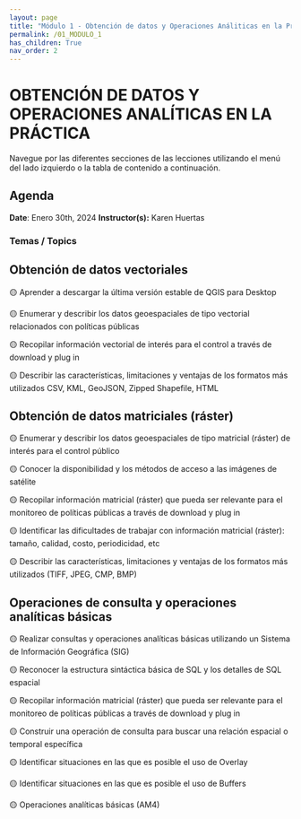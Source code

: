 ```yaml
---
layout: page
title: "Módulo 1 - Obtención de datos y Operaciones Análiticas en la Práctica"
permalink: /01_MODULO_1
has_children: True
nav_order: 2
---
```


# OBTENCIÓN DE DATOS Y OPERACIONES ANALÍTICAS EN LA PRÁCTICA
Navegue por las diferentes secciones de las lecciones utilizando el menú del lado izquierdo o la tabla de contenido a continuación.

## Agenda
**Date**: Enero 30th, 2024
**Instructor(s):** Karen Huertas

### Temas / Topics

## Obtención de datos vectoriales

🟡 Aprender a descargar la última versión estable de QGIS para Desktop

🟡 Enumerar y describir los datos geoespaciales de tipo vectorial relacionados con políticas públicas

🟡 Recopilar información vectorial de interés para el control a través de download y plug in

🟡 Describir las características, limitaciones y ventajas de los formatos más utilizados CSV, KML, GeoJSON, Zipped Shapefile, HTML



## Obtención de datos matriciales (ráster)
	
🟡 Enumerar y describir los datos geoespaciales de tipo matricial (ráster) de interés para el control público

🟡 Conocer la disponibilidad y los métodos de acceso a las imágenes de satélite

🟡 Recopilar información matricial (ráster) que pueda ser relevante para el monitoreo de políticas públicas a través de download y plug in

🟡 Identificar las dificultades de trabajar con información matricial (ráster): tamaño, calidad, costo, periodicidad, etc

🟡 Describir las características, limitaciones y ventajas de los formatos más utilizados (TIFF, JPEG, CMP, BMP)


## Operaciones de consulta y operaciones analíticas básicas
	
🟡 Realizar consultas y operaciones analíticas básicas utilizando un Sistema de Información Geográfica (SIG)

🟡 Reconocer la estructura sintáctica básica de SQL y los detalles de SQL espacial

🟡 Recopilar información matricial (ráster) que pueda ser relevante para el monitoreo de políticas públicas a través de download y plug in

🟡 Construir una operación de consulta para buscar una relación espacial o temporal específica

🟡 Identificar situaciones en las que es posible el uso de Overlay

🟡 Identificar situaciones en las que es posible el uso de Buffers

🟡 Operaciones analíticas básicas (AM4)






